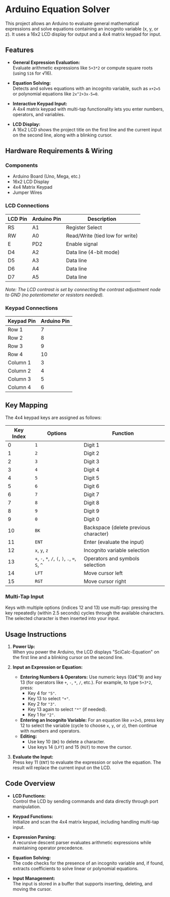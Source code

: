 # Arduino Equation Solver

This project allows an Arduino to evaluate general mathematical expressions and solve equations containing an incognito variable (x, y, or z). It uses a 16x2 LCD display for output and a 4x4 matrix keypad for input.

## Features

- **General Expression Evaluation:**  
  Evaluate arithmetic expressions like `5+3*2` or compute square roots (using `S16` for √16).

- **Equation Solving:**  
  Detects and solves equations with an incognito variable, such as `x+2=5` or polynomial equations like `2x^2+3x-5=0`.

- **Interactive Keypad Input:**  
  A 4x4 matrix keypad with multi-tap functionality lets you enter numbers, operators, and variables.

- **LCD Display:**  
  A 16x2 LCD shows the project title on the first line and the current input on the second line, along with a blinking cursor.

## Hardware Requirements & Wiring

### Components
- Arduino Board (Uno, Mega, etc.)
- 16x2 LCD Display
- 4x4 Matrix Keypad
- Jumper Wires

### LCD Connections

| LCD Pin | Arduino Pin | Description                         |
|---------|-------------|-------------------------------------|
| RS      | A1          | Register Select                     |
| RW      | A0          | Read/Write (tied low for write)     |
| E       | PD2         | Enable signal                       |
| D4      | A2          | Data line (4-bit mode)              |
| D5      | A3          | Data line                           |
| D6      | A4          | Data line                           |
| D7      | A5          | Data line                           |

*Note: The LCD contrast is set by connecting the contrast adjustment node to GND (no potentiometer or resistors needed).*

### Keypad Connections

| Keypad Pin | Arduino Pin |
|------------|-------------|
| Row 1      | 7           |
| Row 2      | 8           |
| Row 3      | 9           |
| Row 4      | 10          |
| Column 1   | 3           |
| Column 2   | 4           |
| Column 3   | 5           |
| Column 4   | 6           |

## Key Mapping

The 4x4 keypad keys are assigned as follows:

| **Key Index** | **Options**                                                   | **Function**                                |
|---------------|---------------------------------------------------------------|---------------------------------------------|
| 0             | `1`                                                           | Digit 1                                     |
| 1             | `2`                                                           | Digit 2                                     |
| 2             | `3`                                                           | Digit 3                                     |
| 3             | `4`                                                           | Digit 4                                     |
| 4             | `5`                                                           | Digit 5                                     |
| 5             | `6`                                                           | Digit 6                                     |
| 6             | `7`                                                           | Digit 7                                     |
| 7             | `8`                                                           | Digit 8                                     |
| 8             | `9`                                                           | Digit 9                                     |
| 9             | `0`                                                           | Digit 0                                     |
| 10            | `BK`                                                          | Backspace (delete previous character)       |
| 11            | `ENT`                                                         | Enter (evaluate the input)                  |
| 12            | `x`, `y`, `z`                                                 | Incognito variable selection                |
| 13            | `+`, `-`, `*`, `/`, `(`, `)`, `.`, `=`, `S`, `^`               | Operators and symbols selection             |
| 14            | `LFT`                                                         | Move cursor left                            |
| 15            | `RGT`                                                         | Move cursor right                           |

### Multi-Tap Input
Keys with multiple options (indices 12 and 13) use multi-tap: pressing the key repeatedly (within 2.5 seconds) cycles through the available characters. The selected character is then inserted into your input.

## Usage Instructions

1. **Power Up:**  
   When you power the Arduino, the LCD displays "SciCalc-Equation" on the first line and a blinking cursor on the second line.

2. **Input an Expression or Equation:**  
   - **Entering Numbers & Operators:** Use numeric keys (0â€“9) and key 13 (for operators like `+`, `-`, `*`, `/`, etc.). For example, to type `5+3*2`, press:
     - Key 4 for `"5"`.
     - Key 13 to select `"+"`.
     - Key 2 for `"3"`.
     - Key 13 again to select `"*"` (if needed).
     - Key 1 for `"2"`.
   - **Entering an Incognito Variable:** For an equation like `x+2=5`, press key 12 to select the variable (cycle to choose `x`, `y`, or `z`), then continue with numbers and operators.
   - **Editing:**  
     - Use key 10 (`BK`) to delete a character.
     - Use keys 14 (`LFT`) and 15 (`RGT`) to move the cursor.

3. **Evaluate the Input:**  
   Press key 11 (`ENT`) to evaluate the expression or solve the equation. The result will replace the current input on the LCD.

## Code Overview

- **LCD Functions:**  
  Control the LCD by sending commands and data directly through port manipulation.

- **Keypad Functions:**  
  Initialize and scan the 4x4 matrix keypad, including handling multi-tap input.

- **Expression Parsing:**  
  A recursive descent parser evaluates arithmetic expressions while maintaining operator precedence.

- **Equation Solving:**  
  The code checks for the presence of an incognito variable and, if found, extracts coefficients to solve linear or polynomial equations.

- **Input Management:**  
  The input is stored in a buffer that supports inserting, deleting, and moving the cursor.
